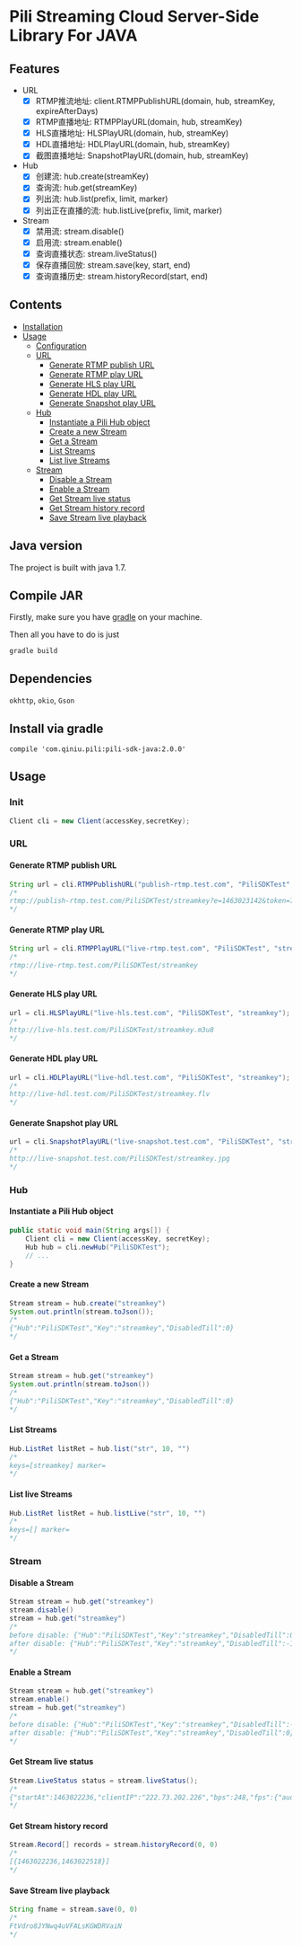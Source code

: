 # Pili Streaming Cloud Server-Side Library For JAVA

## Features

- URL
	- [x] RTMP推流地址: client.RTMPPublishURL(domain, hub, streamKey, expireAfterDays)
	- [x] RTMP直播地址: RTMPPlayURL(domain, hub, streamKey)
	- [x] HLS直播地址: HLSPlayURL(domain, hub, streamKey)
	- [x] HDL直播地址: HDLPlayURL(domain, hub, streamKey)
	- [x] 截图直播地址: SnapshotPlayURL(domain, hub, streamKey)
- Hub
	- [x] 创建流: hub.create(streamKey)
	- [x] 查询流: hub.get(streamKey)
	- [x] 列出流: hub.list(prefix, limit, marker)
	- [x] 列出正在直播的流: hub.listLive(prefix, limit, marker)
- Stream
	- [x] 禁用流: stream.disable()
	- [x] 启用流: stream.enable()
 	- [x] 查询直播状态: stream.liveStatus()
	- [x] 保存直播回放: stream.save(key, start, end)
	- [x] 查询直播历史: stream.historyRecord(start, end)

## Contents

- [Installation](#installation)
- [Usage](#usage)
    - [Configuration](#configuration)
	- [URL](#url)
		- [Generate RTMP publish URL](#generate-rtmp-publish-url)
		- [Generate RTMP play URL](#generate-rtmp-play-url)
		- [Generate HLS play URL](#generate-hls-play-url)
		- [Generate HDL play URL](#generate-hdl-play-url)
		- [Generate Snapshot play URL](#generate-snapshot-play-url)
	- [Hub](#hub)
		- [Instantiate a Pili Hub object](#instantiate-a-pili-hub-object)
		- [Create a new Stream](#create-a-new-stream)
		- [Get a Stream](#get-a-stream)
		- [List Streams](#list-streams)
		- [List live Streams](#list-live-streams)
	- [Stream](#stream)
		- [Disable a Stream](#disable-a-stream)
		- [Enable a Stream](#enable-a-stream)
		- [Get Stream live status](#get-stream-live-status)
		- [Get Stream history record](#get-stream-history-record)
		- [Save Stream live playback](#save-stream-live-playback)

## Java version

The project is built with java 1.7.

## Compile JAR

Firstly, make sure you have [gradle](http://gradle.org/gradle-download/) on your machine.

Then all you have to do is just 

```
gradle build
```

## Dependencies

`okhttp`, `okio`, `Gson`

## Install via gradle

```
compile 'com.qiniu.pili:pili-sdk-java:2.0.0'
```

## Usage

### Init

```java
Client cli = new Client(accessKey,secretKey);
```

### URL

#### Generate RTMP publish URL

```java
String url = cli.RTMPPublishURL("publish-rtmp.test.com", "PiliSDKTest", "streamkey", 60);
/*
rtmp://publish-rtmp.test.com/PiliSDKTest/streamkey?e=1463023142&token=7O7hf7Ld1RrC_fpZdFvU8aCgOPuhw2K4eapYOdII:-5IVlpFNNGJHwv-2qKwVIakC0ME=
*/
```

#### Generate RTMP play URL

```java
String url = cli.RTMPPlayURL("live-rtmp.test.com", "PiliSDKTest", "streamkey");
/*
rtmp://live-rtmp.test.com/PiliSDKTest/streamkey
*/
```

#### Generate HLS play URL

```java
url = cli.HLSPlayURL("live-hls.test.com", "PiliSDKTest", "streamkey");
/*
http://live-hls.test.com/PiliSDKTest/streamkey.m3u8
*/
```

#### Generate HDL play URL

```java
url = cli.HDLPlayURL("live-hdl.test.com", "PiliSDKTest", "streamkey");
/*
http://live-hdl.test.com/PiliSDKTest/streamkey.flv
*/
```

#### Generate Snapshot play URL

```java
url = cli.SnapshotPlayURL("live-snapshot.test.com", "PiliSDKTest", "streamkey");
/*
http://live-snapshot.test.com/PiliSDKTest/streamkey.jpg
*/
```

### Hub

#### Instantiate a Pili Hub object

```java
public static void main(String args[]) { 
	Client cli = new Client(accessKey, secretKey);
	Hub hub = cli.newHub("PiliSDKTest");
	// ...
}
```

#### Create a new Stream

```java
Stream stream = hub.create("streamkey")
System.out.println(stream.toJson());
/*
{"Hub":"PiliSDKTest","Key":"streamkey","DisabledTill":0}
*/
```

#### Get a Stream

```java
Stream stream = hub.get("streamkey")
System.out.println(stream.toJson())
/*
{"Hub":"PiliSDKTest","Key":"streamkey","DisabledTill":0}
*/
```

#### List Streams

```java
Hub.ListRet listRet = hub.list("str", 10, "")
/*
keys=[streamkey] marker=
*/
```

#### List live Streams

```java
Hub.ListRet listRet = hub.listLive("str", 10, "")
/*
keys=[] marker=
*/
```

### Stream

#### Disable a Stream

```java
Stream stream = hub.get("streamkey")
stream.disable()
stream = hub.get("streamkey")
/*
before disable: {"Hub":"PiliSDKTest","Key":"streamkey","DisabledTill":0}
after disable: {"Hub":"PiliSDKTest","Key":"streamkey","DisabledTill":-1}
*/
```


#### Enable a Stream

```java
Stream stream = hub.get("streamkey")
stream.enable()
stream = hub.get("streamkey")
/*
before disable: {"Hub":"PiliSDKTest","Key":"streamkey","DisabledTill":-1}
after disable: {"Hub":"PiliSDKTest","Key":"streamkey","DisabledTill":0}
*/
```

#### Get Stream live status

```java
Stream.LiveStatus status = stream.liveStatus();
/*
{"startAt":1463022236,"clientIP":"222.73.202.226","bps":248,"fps":{"audio":45,"vedio":28,"data":0}}
*/
```

#### Get Stream history record

```java
Stream.Record[] records = stream.historyRecord(0, 0)
/*
[{1463022236,1463022518}]
*/
```

#### Save Stream live playback

```java
String fname = stream.save(0, 0)
/*
FtVdro8JYNwq4uVFALsKGWDRVaiN
*/
```

